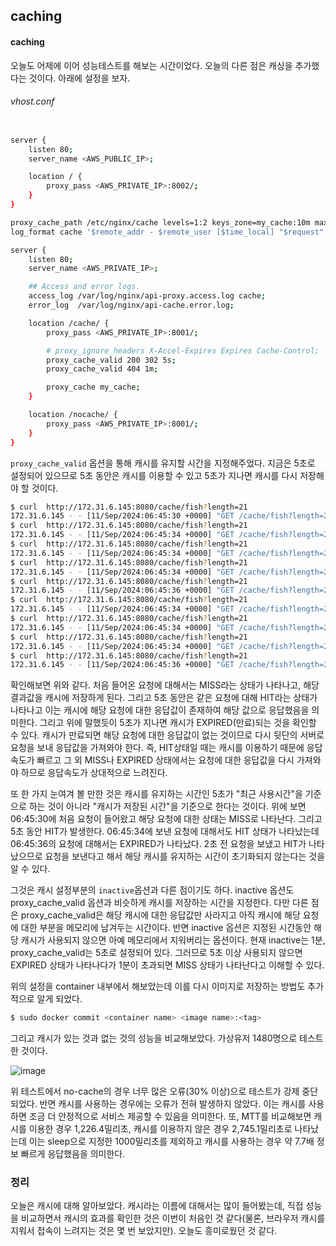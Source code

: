 ## caching

#### caching

오늘도 어제에 이어 성능테스트를 해보는 시간이었다. 오늘의 다른 점은 캐싱을 추가했다는 것이다. 아래에 설정을 보자.

###### vhost.conf
```bash

server {
    listen 80;
    server_name <AWS_PUBLIC_IP>;

    location / {
        proxy_pass <AWS_PRIVATE_IP>:8002/;
    }
}

proxy_cache_path /etc/nginx/cache levels=1:2 keys_zone=my_cache:10m max_size=100m inactive=1m use_temp_path=off;
log_format cache '$remote_addr - $remote_user [$time_local] "$request" $status $body_bytes_sent "$http_referer" "$http_user_agent" cs=$upstream_cache_status';

server {
    listen 80;
    server_name <AWS_PRIVATE_IP>;

    ## Access and error logs.
    access_log /var/log/nginx/api-proxy.access.log cache;
    error_log  /var/log/nginx/api-cache.error.log;

    location /cache/ {
        proxy_pass <AWS_PRIVATE_IP>:8001/;

        # proxy_ignore_headers X-Accel-Expires Expires Cache-Control;
        proxy_cache_valid 200 302 5s;
        proxy_cache_valid 404 1m;

        proxy_cache my_cache;
    }

    location /nocache/ {
        proxy_pass <AWS_PRIVATE_IP>:8001/;
    }
}
```
`proxy_cache_valid` 옵션을 통해 캐시를 유지할 시간을 지정해주었다. 지금은 5초로 설정되어 있으므로 5초 동안은 캐시를 이용할 수 있고 5초가 지나면 캐시를 다시 저장해야 할 것이다.

```bash
$ curl  http://172.31.6.145:8080/cache/fish?length=21
172.31.6.145 - - [11/Sep/2024:06:45:30 +0000] "GET /cache/fish?length=21 HTTP/1.1" 200 47 "-" "curl/8.5.0" cs=MISS
$ curl  http://172.31.6.145:8080/cache/fish?length=21
172.31.6.145 - - [11/Sep/2024:06:45:34 +0000] "GET /cache/fish?length=21 HTTP/1.1" 200 47 "-" "curl/8.5.0" cs=HIT
$ curl  http://172.31.6.145:8080/cache/fish?length=21
172.31.6.145 - - [11/Sep/2024:06:45:34 +0000] "GET /cache/fish?length=21 HTTP/1.1" 200 47 "-" "curl/8.5.0" cs=HIT
$ curl  http://172.31.6.145:8080/cache/fish?length=21
172.31.6.145 - - [11/Sep/2024:06:45:34 +0000] "GET /cache/fish?length=21 HTTP/1.1" 200 47 "-" "curl/8.5.0" cs=HIT
$ curl  http://172.31.6.145:8080/cache/fish?length=21
172.31.6.145 - - [11/Sep/2024:06:45:36 +0000] "GET /cache/fish?length=21 HTTP/1.1" 200 47 "-" "curl/8.5.0" cs=EXPIRED
$ curl  http://172.31.6.145:8080/cache/fish?length=21
172.31.6.145 - - [11/Sep/2024:06:45:34 +0000] "GET /cache/fish?length=21 HTTP/1.1" 200 47 "-" "curl/8.5.0" cs=HIT
$ curl  http://172.31.6.145:8080/cache/fish?length=21
172.31.6.145 - - [11/Sep/2024:06:45:34 +0000] "GET /cache/fish?length=21 HTTP/1.1" 200 47 "-" "curl/8.5.0" cs=HIT
$ curl  http://172.31.6.145:8080/cache/fish?length=21
172.31.6.145 - - [11/Sep/2024:06:45:34 +0000] "GET /cache/fish?length=21 HTTP/1.1" 200 47 "-" "curl/8.5.0" cs=HIT
$ curl  http://172.31.6.145:8080/cache/fish?length=21
172.31.6.145 - - [11/Sep/2024:06:45:36 +0000] "GET /cache/fish?length=21 HTTP/1.1" 200 47 "-" "curl/8.5.0" cs=EXPIRED
```
확인해보면 위와 같다. 처음 들어온 요청에 대해서는 MISS라는 상태가 나타나고, 해당 결과값을 캐시에 저장하게 된다. 그리고 5초 동안은 같은 요청에 대해 HIT라는 상태가 나타나고 이는 캐시에 해당 요청에 대한 응답값이 존재하여 해당 값으로 응답했음을 의미한다. 그리고 위에 말했듯이 5초가 지나면 캐시가 EXPIRED(만료)되는 것을 확인할 수 있다. 캐시가 만료되면 해당 요청에 대한 응답값이 없는 것이므로 다시 뒷단의 서버로 요청을 보내 응답값을 가져와야 한다. 즉, HIT상태일 때는 캐시를 이용하기 때문에 응답속도가 빠르고 그 외 MISS나 EXPIRED 상태에서는 요청에 대한 응답값을 다시 가져와야 하므로 응답속도가 상대적으로 느려진다.

또 한 가지 눈여겨 볼 만한 것은 캐시를 유지하는 시간인 5초가 "최근 사용시간"을 기준으로 하는 것이 아니라 "캐시가 저장된 시간"을 기준으로 한다는 것이다. 위에 보면 06:45:30에 처음 요청이 들어왔고 해당 요청에 대한 상태는 MISS로 나타난다. 그리고 5초 동안 HIT가 발생한다. 06:45:34에 보낸 요청에 대해서도 HIT 상태가 나타났는데 06:45:36의 요청에 대해서는 EXPIRED가 나타났다. 2초 전 요청을 보냈고 HIT가 나타났으므로 요청을 보낸다고 해서 해당 캐시를 유지하는 시간이 초기화되지 않는다는 것을 알 수 있다. 

그것은 캐시 설정부분의 `inactive`옵션과 다른 점이기도 하다. inactive 옵션도 proxy_cache_valid 옵션과 비슷하게 캐시를 저장하는 시간을 지정한다. 다만 다른 점은 proxy_cache_valid은 해당 캐시에 대한 응답값만 사라지고 아직 캐시에 해당 요청에 대한 부분을 메모리에 남겨두는 시간이다. 반면 inactive 옵션은 지정된 시간동안 해당 캐시가 사용되지 않으면 아예 메모리에서 지워버리는 옵션이다. 현재 inactive는 1분, proxy_cache_valid는 5초로 설정되어 있다. 그러므로 5초 이상 사용되지 않으면 EXPIRED 상태가 나타나다가 1분이 초과되면 MISS 상태가 나타난다고 이해할 수 있다.

위의 설정을 container 내부에서 해보았는데 이를 다시 이미지로 저장하는 방법도 추가적으로 알게 되었다.

```bash
$ sudo docker commit <container name> <image name>:<tag>
```

그리고 캐시가 있는 것과 없는 것의 성능을 비교해보았다. 가상유저 1480명으로 테스트한 것이다.

![image](https://github.com/user-attachments/assets/94e9d61c-a372-4322-9b60-e6575d1ed2e7)

위 테스트에서 no-cache의 경우 너무 많은 오류(30% 이상)으로 테스트가 강제 중단되었다. 반면 캐시를 사용하는 경우에는 오류가 전혀 발생하지 않았다. 이는 캐시를 사용하면 조금 더 안정적으로 서비스 제공할 수 있음을 의미한다. 또, MTT를 비교해보면 캐시를 이용한 경우 1,226.4밀리초, 캐시를 이용하지 않은 경우 2,745.1밀리초로 나타났는데 이는 sleep으로 지정한 1000밀리초를 제외하고 캐시를 사용하는 경우 약 7.7배 정보 빠르게 응답했음을 의미한다.

### 정리

오늘은 캐시에 대해 알아보았다. 캐시라는 이름에 대해서는 많이 들어봤는데, 직접 성능을 비교하면서 캐시의 효과를 확인한 것은 이번이 처음인 것 같다(물론, 브라우저 캐시를 지워서 접속이 느려지는 것은 몇 번 보았지만). 오늘도 흥미로웠던 것 같다.
